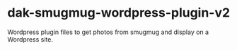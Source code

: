 dak-smugmug-wordpress-plugin-v2
===============================

Wordpress plugin files to get photos from smugmug and display on a Wordpress site.